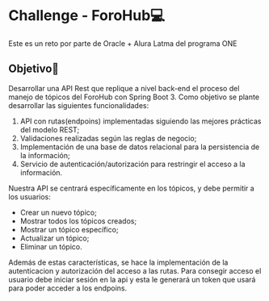 # Challenge - ForoHub💻

Este es un reto por parte de Oracle + Alura Latma del programa ONE

## Objetivo🎯
Desarrollar una API Rest que replique a nivel back-end el proceso del manejo de tópicos del ForoHub con Spring Boot 3. Como objetivo se plante desarrollar las siguientes funcionalidades:

1. API con rutas(endpoins) implementadas siguiendo las mejores prácticas del modelo REST;
2. Validaciones realizadas según las reglas de negocio;
3. Implementación de una base de datos relacional para la persistencia de la información;
4. Servicio de autenticación/autorización para restringir el acceso a la información.


Nuestra API se centrará específicamente en los tópicos, y debe permitir a los usuarios:

- Crear un nuevo tópico;
- Mostrar todos los tópicos creados;
- Mostrar un tópico específico;
- Actualizar un tópico;
- Eliminar un tópico.

Además de estas características, se hace la implementación de la autenticacion y autorización del acceso a las rutas.
Para consegir acceso el usuario debe iniciar sesión en la api y esta le generará un token que usará para poder acceder a los endpoins.
